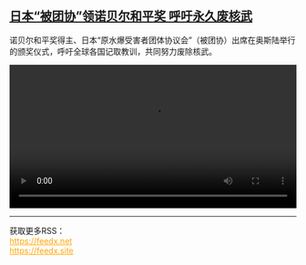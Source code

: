 <!--1734176824000-->
[日本“被团协”领诺贝尔和平奖 呼吁永久废核武](https://www.dw.com/zh/%E6%97%A5%E6%9C%AC%E2%80%9C%E8%A2%AB%E5%9B%A2%E5%8D%8F%E2%80%9D%E9%A2%86%E8%AF%BA%E8%B4%9D%E5%B0%94%E5%92%8C%E5%B9%B3%E5%A5%96%20%E5%91%BC%E5%90%81%E6%B0%B8%E4%B9%85%E5%BA%9F%E6%A0%B8%E6%AD%A6/a-71023007)
------

<p>诺贝尔和平奖得主、日本“原水爆受害者团体协议会”（被团协）出席在奥斯陆举行的颁奖仪式，呼吁全球各国记取教训，共同努力废除核武。</small></p><video src="https://tvdownloaddw-a.akamaihd.net/Events/mp4/vdt_zh/2024/dwvgchi241211_japannobel1112_01imw_AVC_1280x720.mp4" controls style="width:100%"></video><br><hr><div>获取更多RSS：<br><a href="https://feedx.net" style="color:orange" target="_blank">https://feedx.net</a> <br><a href="https://feedx.site" style="color:orange" target="_blank">https://feedx.site</a><br></div>
